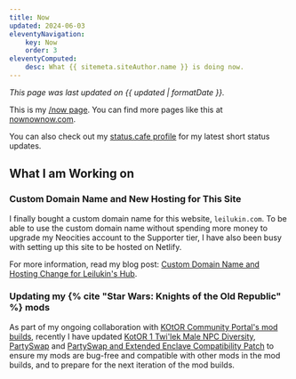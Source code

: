 ```yaml
---
title: Now
updated: 2024-06-03
eleventyNavigation:
    key: Now
    order: 3
eleventyComputed:
    desc: What {{ sitemeta.siteAuthor.name }} is doing now.
---
```


*This page was last updated on {{ updated | formatDate }}.*

This is my [/now page](https://nownownow.com/about). You can find more pages like this at [nownownow.com](https://nownownow.com/).

You can also check out my [status.cafe profile](https://status.cafe/users/leilukin) for my latest short status updates.

## What I am Working on

### Custom Domain Name and New Hosting for This Site

I finally bought a custom domain name for this website, `leilukin.com`. To be able to use the custom domain name without spending more money to upgrade my Neocities account to the Supporter tier, I have also been busy with setting up this site to be hosted on Netlify.

For more information, read my blog post: [Custom Domain Name and Hosting Change for Leilukin's Hub](/blog/posts/2024-05-31-domain-name-hosting-change-leilukins-hub).

### Updating my {% cite "Star Wars: Knights of the Old Republic" %} mods

As part of my ongoing collaboration with [KOtOR Community Portal's mod builds](https://kotor.neocities.org/modding/), recently I have updated [KotOR 1 Twi'lek Male NPC Diversity](/projects/kotor1mods/#kotor-1-twilek-male-npc-diversity), [PartySwap](/projects/kotor2mods/#partyswap) and [PartySwap and Extended Enclave Compatibility Patch](/projects/kotor2mods/#partyswap-and-extended-enclave-compatibility-patch) to ensure my mods are bug-free and compatible with other mods in the mod builds, and to prepare for the next iteration of the mod builds.
